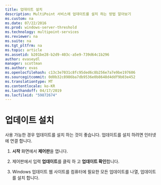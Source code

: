 ```yaml
---
title: 업데이트 설치
description: MultiPoint 서비스에 업데이트를 설치 하는 방법 알아보기
ms.custom: na
ms.date: 07/22/2016
ms.prod: windows-server-threshold
ms.technology: multipoint-services
ms.reviewer: na
ms.suite: na
ms.tgt_pltfrm: na
ms.topic: article
ms.assetid: b201be28-b2d9-403c-a5e9-739d64c1b296
author: evaseydl
manager: scottman
ms.author: evas
ms.openlocfilehash: c13c3e7031c8fc95ded6c8b256e7a7e9be197606
ms.sourcegitcommit: 0d0b32c8986ba7db9536e0b8648d4ddf9b03e452
ms.translationtype: MT
ms.contentlocale: ko-KR
ms.lasthandoff: 04/17/2019
ms.locfileid: "59872674"
---
```

# <a name="install-updates"></a>업데이트 설치
사용 가능한 경우 업데이트를 설치 하는 것이 좋습니다. 업데이트를 설치 하려면 인터넷에 연결 합니다.  

1.  **시작** 화면에서 **제어판**을 엽니다.  
  
2.  제어판에서 입력 **업데이트**를 클릭 하 고 **업데이트 확인**합니다.  
  
3.  Windows 업데이트 웹 사이트를 컴퓨터에 필요한 모든 업데이트를 나열, 업데이트를 설치 합니다.  
  
